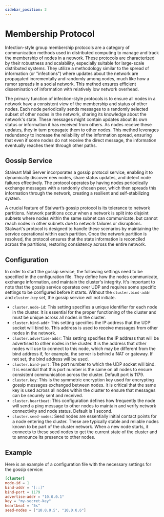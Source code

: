 ```yaml
---
sidebar_position: 2
---
```


# Membership Protocol

Infection-style group membership protocols are a category of communication methods used in distributed computing to manage and track the membership of nodes in a network. These protocols are characterized by their robustness and scalability, especially suitable for large-scale distributed systems. They utilize a methodology similar to the spread of information (or "infections") where updates about the network are propagated incrementally and randomly among nodes, much like how a rumor spreads in a social network. This method ensures efficient dissemination of information with relatively low network overhead.

The primary function of infection-style protocols is to ensure all nodes in a network have a consistent view of the membership and status of other nodes. Each node periodically sends messages to a randomly selected subset of other nodes in the network, sharing its knowledge about the network's state. These messages might contain updates about its own status or information it has received from others. As nodes receive these updates, they in turn propagate them to other nodes. This method leverages redundancy to increase the reliability of the information spread, ensuring that even if some nodes do not receive the direct message, the information eventually reaches them through other paths.

## Gossip Service

Stalwart Mail Server incorporates a gossip protocol service, enabling it to dynamically discover new nodes, share status updates, and detect node failures effectively. The protocol operates by having nodes periodically exchange messages with a randomly chosen peer, which then spreads this information through the network, creating a resilient and self-stabilizing system.

A crucial feature of Stalwart’s gossip protocol is its tolerance to network partitions. Network partitions occur when a network is split into disjoint subnets where nodes within the same subnet can communicate, but cannot reach nodes in other subnets due to network failures or disruptions. Stalwart's protocol is designed to handle these scenarios by maintaining the service operational within each partition. Once the network partition is resolved, the protocol ensures that the state information is reconciled across the partitions, restoring consistency across the entire network.

## Configuration

In order to start the gossip service, the following settings need to be specified in the configuration file. They define how the nodes communicate, exchange information, and maintain the cluster's integrity. It's important to note that the gossip service operates over UDP and requires some specific settings to be configured before it starts. Without the `cluster.bind-addr` and `cluster.key` set, the gossip service will not initiate.

- `cluster.node-id`: This setting specifies a unique identifier for each node in the cluster. It is essential for the proper functioning of the cluster and must be unique across all nodes in the cluster.
- `cluster.bind-addr` This setting specifies the IP address that the UDP socket will bind to. This address is used to receive messages from other nodes in the network. 
- `cluster.advertise-addr`: This setting specifies the IP address that will be advertised to other nodes in the cluster. It is the address that other nodes will use to connect to this node, which may be different from the bind address if, for example, the server is behind a NAT or gateway. If not set, the bind address will be used.
- `cluster.bind-port`: The port number to which the UDP socket will bind. It is essential that this port number is the same on all nodes to ensure consistent communication across the cluster. Default port is 1179.
- `cluster.key`: This is the symmetric encryption key used for encrypting gossip messages exchanged between nodes. It is critical that the same key is used across all nodes within the cluster to ensure that messages can be securely sent and received.
- `cluster.heartbeat`: This configuration defines how frequently the node will send a ping message to other nodes to maintain and verify network connectivity and node status. Default is 1 second.
- `cluster.seed-nodes`: Seed nodes are essentially initial contact points for a node entering the cluster. These are typically stable and reliable nodes known to be part of the cluster network. When a new node starts, it connects to these seed nodes to get the current state of the cluster and to announce its presence to other nodes.

## Example

Here is an example of a configuration file with the necessary settings for the gossip service:

```toml
[cluster]
node-id = 1
bind-addr = "[::]"
bind-port = 1179
advertise-addr = "10.0.0.1"
key = "my-secret-key"
heartbeat = "5s"
seed-nodes = ["10.0.0.5", "10.0.0.6"]
```
